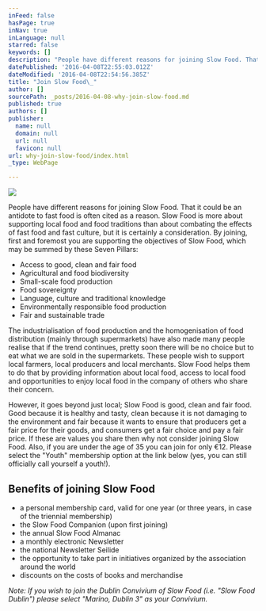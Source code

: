 ```yaml
---
inFeed: false
hasPage: true
inNav: true
inLanguage: null
starred: false
keywords: []
description: "People have different reasons for joining Slow Food. That it could be an antidote to fast food is often cited as a reason. Slow Food is more about supporting local food and food traditions than about combating the effects of fast food and fast culture, but it is certainly a consideration.\n\nBy joining, first and foremost you are supporting the objectives of Slow Food, which may be summed by these Seven Pillars:\_"
datePublished: '2016-04-08T22:55:03.012Z'
dateModified: '2016-04-08T22:54:56.385Z'
title: "Join Slow Food\_"
author: []
sourcePath: _posts/2016-04-08-why-join-slow-food.md
published: true
authors: []
publisher:
  name: null
  domain: null
  url: null
  favicon: null
url: why-join-slow-food/index.html
_type: WebPage

---
```

![](https://the-grid-user-content.s3-us-west-2.amazonaws.com/c530aea3-ba45-44b2-a211-ace1479f4e0c.jpg)

People have different reasons for joining Slow Food. That it could be an antidote to fast food is often cited as a reason. Slow Food is more about supporting local food and food traditions than about combating the effects of fast food and fast culture, but it is certainly a consideration.
By joining, first and foremost you are supporting the objectives of Slow Food, which may be summed by these Seven Pillars: 

* Access to good, clean and fair food 
* Agricultural and food biodiversity 
* Small-scale food production 
* Food sovereignty 
* Language, culture and traditional knowledge 
* Environmentally responsible food production 
* Fair and sustainable trade 

The industrialisation of food production and the homogenisation of food distribution (mainly through supermarkets) have also made many people realise that if the trend continues, pretty soon there will be no choice but to eat what we are sold in the supermarkets. These people wish to support local farmers, local producers and local merchants. Slow Food helps them to do that by providing information about local food, access to local food and opportunities to enjoy local food in the company of others who share their concern. 

However, it goes beyond just local; Slow Food is good, clean and fair food. Good because it is healthy and tasty, clean because it is not damaging to the environment and fair because it wants to ensure that producers get a fair price for their goods, and consumers get a fair choice and pay a fair price. If these are values you share then why not consider joining Slow Food.
Also, if you are under the age of 35 you can join for only €12\. Please select the "Youth" membership option at the link below (yes, you can still officially call yourself a youth!). 

## Benefits of joining Slow Food 

* a personal membership card, valid for one year (or three years, in case of the triennial membership) 
* the Slow Food Companion (upon first joining) 
* the annual Slow Food Almanac 
* a monthly electronic Newsletter 
* the national Newsletter Seilide 
* the opportunity to take part in initiatives organized by the association around the world 
* discounts on the costs of books and merchandise 

_Note: If you wish to join the Dublin Convivium of Slow Food (i.e. "Slow Food Dublin") please select "Marino, Dublin 3" as your Convivium._